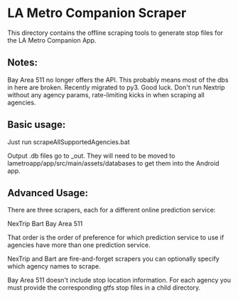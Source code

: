 # LA Metro Companion Scraper

This directory contains the offline scraping tools to generate stop files for the LA Metro Companion App.

## Notes:
Bay Area 511 no longer offers the API. This probably means most of the dbs in here are broken.
Recently migrated to py3. Good luck.
Don't run Nextrip without any agency params, rate-limiting kicks in when scraping all agencies.


## Basic usage:

Just run scrapeAllSupportedAgencies.bat

Output .db files go to _out.
They will need to be moved to lametroapp/app/src/main/assets/databases to get them into the Android app.

## Advanced Usage:

There are three scrapers, each for a different online prediction service:

NexTrip
Bart
Bay Area 511

That order is the order of preference for which prediction service to use if agencies have more than one prediction service.

NexTrip and Bart are fire-and-forget scrapers you can optionally specify which agency names to scrape.

Bay Area 511 doesn't include stop location information. For each agency you must provide the corresponding gtfs stop files in a child directory.
